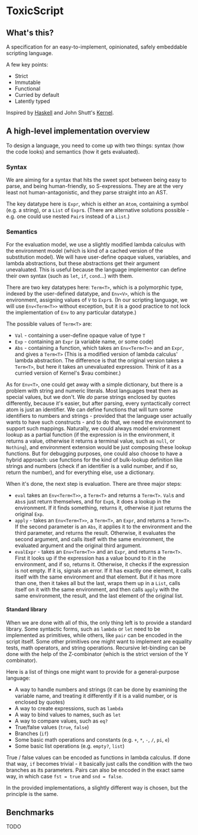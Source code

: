 # ToxicScript
## What's this?
A specification for an easy-to-implement, opinionated, safely embeddable scripting language.

A few key points:
- Strict
- Immutable
- Functional
- Curried by default
- Latently typed

Inspired by [Haskell](https://haskell.org) and John Shutt's [Kernel](https://web.cs.wpi.edu/~jshutt/kernel.html).

## A high-level implementation overview
To design a language, you need to come up with two things: syntax (how the code looks) and semantics (how it gets evaluated).
### Syntax
We are aiming for a syntax that hits the sweet spot between being easy to parse, and being human-friendly, so S-expressions. They are at the very least not human-antagonistic, and they parse straight into an AST.

The key datatype here is `Expr`, which is either an `Atom`, containing a symbol (e.g. a string), or a `List` of `Expr`s. (There are alternative solutions possible - e.g. one could use nested `Pair`s instead of a `List`.)

### Semantics
For the evaluation model, we use a slightly modified lambda calculus with the environment model (which is kind of a cached version of the substitution model). We will have user-define opaque values, variables, and lambda abstractions, but these abstractions get their argument unevaluated. This is useful because the language implementor can define their own syntax (such as `let`, `if`, `cond`...) with them.

There are two key datatypes here: `Term<T>`, which is a polymorphic type, indexed by the user-defined datatype, and `Env<V>`, which is the environment, assigning values of `V` to `Expr`s. (In our scripting language, we will use `Env<Term<T>>` without exception, but it is a good practice to not lock the implementation of `Env` to any particular datatype.)

The possible values of `Term<T>` are:
- `Val` - containing a user-define opaque value of type `T`
- `Exp` - containing an `Expr` (a variable name, or some code)
- `Abs` - containing a function, which takes an `Env<Term<T>>` and an `Expr`, and gives a `Term<T>` (This is a modified version of lambda calculus' lambda abstraction. The difference is that the original version takes a `Term<T>`, but here it takes an unevaluated expression. Think of it as a curried version of Kernel's $vau combiner.)

As for `Env<T>`, one could get away with a simple dictionary, but there is a problem with string and numeric literals. Most languages treat them as special values, but we don't. We *do* parse strings enclosed by quotes differently, because it's easier, but after parsing, every syntactically correct atom is just an identifier. We can define functions that will turn some identifiers to numbers and strings - provided that the language user actually wants to have such constructs - and to do that, we need the environment to support such mappings. Naturally, we could always model environment lookup as a partial function (if the expression is in the environment, it returns a value, otherwise it returns a terminal value, such as `null`, or `Nothing`), and environment extension would be just composing these lookup functions. But for debugging purposes, one could also choose to have a hybrid approach: use functions for the kind of bulk-lookup definition like strings and numbers (check if an identifier is a valid number, and if so, return the number), and for everything else, use a dictionary.

When it's done, the next step is evaluation. There are three major steps:
- `eval` takes an `Env<Term<T>>`, a `Term<T>` and returns a `Term<T>`. `Val`s and `Abs`s just return themselves, and for `Exp`s, it does a lookup in the environment. If it finds something, returns it, otherwise it just returns the original `Exp`.
- `apply` - takes an `Env<Term<T>>`, a `Term<T>`, an `Expr`, and returns a `Term<T>`. If the second parameter is an `Abs`, it applies it to the environment and the third parameter, and returns the result. Otherwise, it evaluates the second argument, and calls itself with the same environment, the evaluated argument and the original third argument.
- `evalExpr` - takes an `Env<Term<T>>` and an `Expr`, and returns a `Term<T>`. First it looks up if the expression has a value bound to it in the environment, and if so, returns it. Otherwise, it checks if the expression is not empty. If it is, signals an error. If it has exactly one element, it calls itself with the same environment and that element. But if it has more than one, then it takes all but the last, wraps them up in a `List`, calls itself on it with the same environment, and then calls `apply` with the same environment, the result, and the last element of the original list.

#### Standard library

When we are done with all of this, the only thing left is to provide a standard library. Some syntactic forms, such as `lambda` or `let` need to be implemented as primitives, while others, like `pair` can be encoded in the script itself. Some other primitives one might want to implement are equality tests, math operators, and string operations. Recursive let-binding can be done with the help of the Z-combinator (which is the strict version of the Y combinator).

Here is a list of things one might want to provide for a general-purpose language:
- A way to handle numbers and strings (it can be done by examining the variable name, and treating it differently if it is a valid number, or is enclosed by quotes)
- A way to create expressions, such as `lambda`
- A way to bind values to names, such as `let`
- A way to compare values, such as `eq?`
- True/false values (`true`, `false`)
- Branches (`if`)
- Some basic math operations and constants (e.g. `+`, `*`, `-`, `/`, `pi`, `e`)
- Some basic list operations (e.g. `empty?`, `list`)

True / false values can be encoded as functions in lambda calculus. If done that way, `if` becomes trivial - it basically just calls the condition with the two branches as its parameters. Pairs can also be encoded in the exact same way, in which case `fst = true` and `snd = false`.

In the provided implementations, a slightly different way is chosen, but the principle is the same.

## Benchmarks

TODO